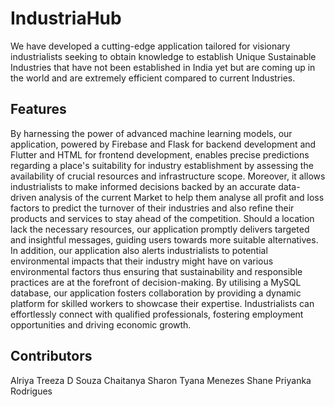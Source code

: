 # IndustriaHub

We have developed a cutting-edge application tailored for visionary industrialists seeking to obtain knowledge to establish Unique Sustainable Industries that have not been established in India yet but are coming up in the world and are extremely efficient compared to current Industries.

## Features

By harnessing the power of advanced machine learning models, our application, powered by Firebase and Flask for backend development and Flutter and HTML for frontend development, enables precise predictions regarding a place's suitability for industry establishment by assessing the availability of crucial resources and infrastructure scope. Moreover, it allows industrialists to make informed decisions backed by an accurate data-driven analysis of the current Market to help them analyse all profit and loss factors to predict the turnover of their industries and also refine their products and services to stay ahead of the competition. Should a location lack the necessary resources, our application promptly delivers targeted and insightful messages, guiding users towards more suitable alternatives.
In addition, our application also alerts industrialists to potential environmental impacts that their industry might have on various environmental factors thus ensuring that sustainability and responsible practices are at the forefront of decision-making. By utilising a MySQL database, our application fosters collaboration by providing a dynamic platform for skilled workers to showcase their expertise. Industrialists can effortlessly connect with qualified professionals, fostering employment opportunities and driving economic growth.

## Contributors

Alriya Treeza D Souza
Chaitanya
Sharon Tyana Menezes
Shane Priyanka Rodrigues
